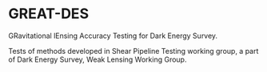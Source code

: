 GREAT-DES
=========

GRavitational lEnsing Accuracy Testing for Dark Energy Survey.

Tests of methods developed in Shear Pipeline Testing working group, a
part of Dark Energy Survey, Weak Lensing Working Group.
